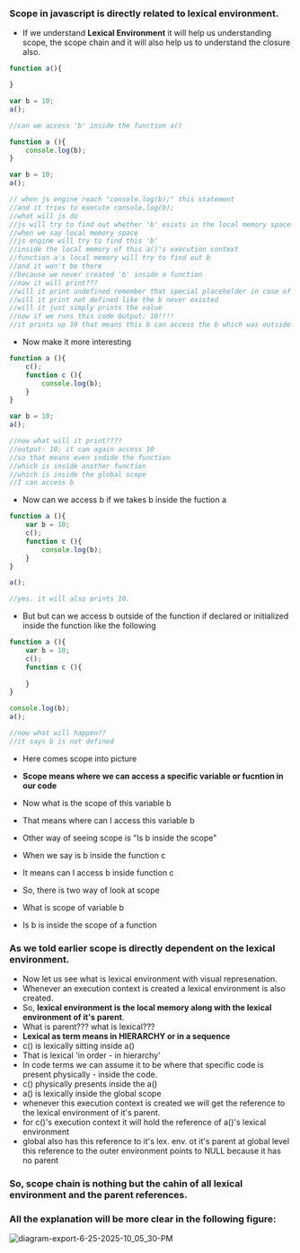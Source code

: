 ### Scope in javascript is directly related to lexical environment.

- If we understand **Lexical Environment** it will help us understanding scope, the scope chain and it will also help us to understand the closure also.

```js 
function a(){

}

var b = 10;
a();

//can we access 'b' inside the function a()
```

```js
function a (){
    console.log(b);
}

var b = 10;
a();

// when js engine reach "console.log(b);" this statement
//and it tries to execute console.log(b);
//what will js do
//js will try to find out whether 'b' esixts in the local memory space or not.
//when we say local memory space
//js engine will try to find this 'b'
//inside the local memory of this a()'s execution context
//function a's local memory will try to find out b
//and it won't be there
//because we never created 'b' inside a function
//now it will print???
//will it print undefined remember that special placeholder in case of hoisting
//will it print not defined like the b never existed
//will it just simply prints the value
//now if we runs this code Output: 10!!!!
//it prints up 10 that means this b can access the b which was outside of this function
```
- Now make it more interesting
```js
function a (){
    c();
    function c (){
        console.log(b);
    }
}

var b = 10;
a();

//now what will it print????
//output: 10; it can again access 10
//so that means even indide the function
//which is inside another function
//which is inside the global scope
//I can access b
```
- Now can we access b if we takes b inside the fuction a

```js
function a (){
    var b = 10;
    c();
    function c (){
        console.log(b);
    }
}

a();

//yes. it will also prints 10.
```
- But but can we access b outside of the function if declared or initialized inside the function like the following

```js
function a (){
    var b = 10;
    c();
    function c (){
        
    }
}

console.log(b);
a();

//now what will happen??
//it says b is not defined
```
- Here comes scope into picture
- **Scope means where we can access a specific variable or fucntion in our code**

- Now what is the scope of this variable b
- That means where can I access this variable b
- Other way of seeing scope is "Is b inside the scope"
- When we say is b inside the function c
- It means can I access b inside function c
- So, there is two way of look at scope
 - What is scope of variable b
 - Is b is inside the scope of a function

### As we told earlier scope is directly dependent on the lexical environment.

- Now let us see what is lexical environment with visual represenation.
- Whenever an execution context is created a lexical environment is also created.
- So, **lexical environment is the local memory along with the lexical environment of it's parent**.
- What is parent??? what is lexical???
- **Lexical as term means in HIERARCHY or in a sequence**
- c() is lexically sitting inside a()
- That is lexical 'in order - in hierarchy'
- In code terms we can assume it to be where that specific code is present physically - inside the code.
- c() physically presents inside the a()
- a() is lexically inside the global scope
- whenever this execution context is created we will get the reference to the lexical environment of it's parent.
- for c()'s execution context it will hold the reference of a()'s lexical environment
- global also has this reference to it's lex. env. ot it's parent at global level this reference to the outer environment points to NULL because it has no parent

### **So, scope chain is nothing but the cahin of all lexical environment and the parent references.**

### All the explanation will be more clear in the following figure:

![diagram-export-6-25-2025-10_05_30-PM](https://github.com/user-attachments/assets/5c90793b-684c-42e4-9d16-b46afdc582ba)








